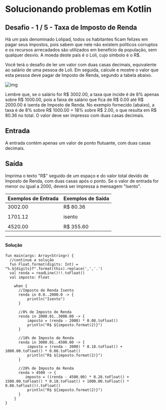# **Solucionando problemas em Kotlin**

## Desafio - **1** **/** **5** **-** **Taxa de Imposto de Renda**

Há um país denominado Lolipad, todos os habitantes ficam felizes em pagar seus impostos, pois sabem que nele não existem políticos corruptos e os recursos arrecadados são utilizados em benefício da população, sem qualquer desvio. A moeda deste país é o Loli, cujo símbolo é o R$.

Você terá o desafio de ler um valor com duas casas decimais, equivalente ao salário de uma pessoa de Loli. Em seguida, calcule e mostre o valor que esta pessoa deve pagar de Imposto de Renda, segundo a tabela abaixo.

![img](https://resources.urionlinejudge.com.br/gallery/images/problems/UOJ_1051_pt.png)

Lembre que, se o salário for R$ 3002.00, a taxa que incide é de 8% apenas sobre R$ 1000.00, pois a faixa de salário que fica de R$ 0.00 até R$ 2000.00 é isenta de Imposto de Renda. No exemplo fornecido (abaixo), a taxa é de 8% sobre R$ 1000.00 + 18% sobre R$ 2.00, o que resulta em R$ 80.36 no total. O valor deve ser impresso com duas casas decimais.

## Entrada

A entrada contém apenas um valor de ponto flutuante, com duas casas decimais.

## Saída

Imprima o texto "R$" seguido de um espaço e do valor total devido de Imposto de Renda, com duas casas após o ponto. Se o valor de entrada for menor ou igual a 2000, deverá ser impressa a mensagem "Isento".

 

| Exemplos de Entrada | Exemplos de Saída |
| ------------------- | ----------------- |
| 3002.00             | R$ 80.36          |
|                     |                   |
| 1701.12             | isento            |
|                     |                   |
| 4520.00             | R$ 355.60         |



<hr />

<h4 align="left">Solução</h4>

    fun main(args: Array<String>) {
      //continue a solução
      fun Float.format(digits: Int) = "%.${digits}f".format(this).replace(',','.')
      val renda = readLine()!!.toFloat()
      val imposto: Float
    
        when {
          //Imposto de Renda Isento
          renda in 0.0..2000.0 -> {
              println("Isento")
          }
          
          //8% de Imposto de Renda
          renda in 2000.01..3000.00 -> {
              imposto = (renda - 2000) * 0.08.toFloat()
              println("R$ ${imposto.format(2)}")
          }
          
          //18% de Imposto de Renda
          renda in 3000.01..4500.00 -> {
              imposto = (renda - 3000) * 0.18.toFloat() + 1000.00.toFloat() * 0.08.toFloat()
              println("R$ ${imposto.format(2)}")
          }
          
          //28% de Imposto de Renda
          renda > 4500 -> {
             imposto = ((renda - 4500.00) * 0.28.toFloat() + 1500.00.toFloat() * 0.18.toFloat() + 1000.00.toFloat() * 0.08.toFloat()).toFloat()
              println("R$ ${imposto.format(2)}")
          }
        }            
    }


